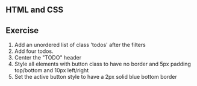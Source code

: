 ## HTML and CSS

## Exercise

1. Add an unordered list of class 'todos' after the filters
2. Add four todos.
3. Center the "TODO" header
4. Style all elements with button class to have no border and 5px padding top/bottom and 10px left/right
5. Set the active button style to have a 2px solid blue bottom border

